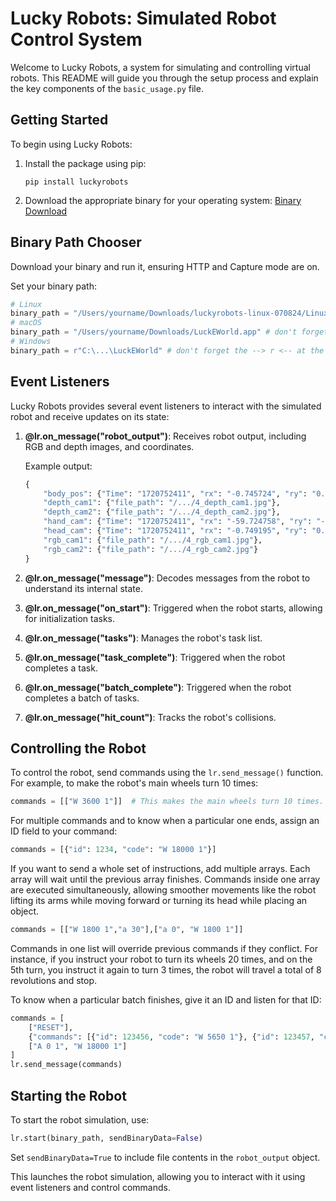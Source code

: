 # Lucky Robots: Simulated Robot Control System

Welcome to Lucky Robots, a system for simulating and controlling virtual robots. This README will guide you through the setup process and explain the key components of the `basic_usage.py` file.

## Getting Started

To begin using Lucky Robots:

1. Install the package using pip:
   ```
   pip install luckyrobots
   ```
2. Download the appropriate binary for your operating system: [Binary Download](https://drive.google.com/drive/folders/15iYXzqFNEg1b2E6Ft1ErwynqBMaa0oOa)

## Binary Path Chooser

Download your binary and run it, ensuring HTTP and Capture mode are on.

Set your binary path:

```python
# Linux
binary_path = "/Users/yourname/Downloads/luckyrobots-linux-070824/Linux_07_08_2024"
# macOS
binary_path = "/Users/yourname/Downloads/LuckEWorld.app" # don't forget the .app
# Windows
binary_path = r"C:\...\LuckEWorld" # don't forget the --> r <-- at the beginning 
```

## Event Listeners

Lucky Robots provides several event listeners to interact with the simulated robot and receive updates on its state:

1. **@lr.on_message("robot_output")**: Receives robot output, including RGB and depth images, and coordinates.

   Example output:
   ```python
   {
       "body_pos": {"Time": "1720752411", "rx": "-0.745724", "ry": "0.430001", "rz": "0.007442", "tx": "410.410786", "ty": "292.086556", "tz": "0.190011", "file_path": "/.../4_body_pos.txt"},
       "depth_cam1": {"file_path": "/.../4_depth_cam1.jpg"},
       "depth_cam2": {"file_path": "/.../4_depth_cam2.jpg"},
       "hand_cam": {"Time": "1720752411", "rx": "-59.724758", "ry": "-89.132507", "rz": "59.738461", "tx": "425.359645", "ty": "285.063092", "tz": "19.006545", "file_path": "/.../4_hand_cam.txt"},
       "head_cam": {"Time": "1720752411", "rx": "-0.749195", "ry": "0.433544", "rz": "0.010893", "tx": "419.352843", "ty": "292.814832", "tz": "59.460736", "file_path": "/.../4_head_cam.txt"},
       "rgb_cam1": {"file_path": "/.../4_rgb_cam1.jpg"},
       "rgb_cam2": {"file_path": "/.../4_rgb_cam2.jpg"}
   }
   ```

2. **@lr.on_message("message")**: Decodes messages from the robot to understand its internal state.
3. **@lr.on_message("on_start")**: Triggered when the robot starts, allowing for initialization tasks.
4. **@lr.on_message("tasks")**: Manages the robot's task list.
5. **@lr.on_message("task_complete")**: Triggered when the robot completes a task.
6. **@lr.on_message("batch_complete")**: Triggered when the robot completes a batch of tasks.
7. **@lr.on_message("hit_count")**: Tracks the robot's collisions.

## Controlling the Robot

To control the robot, send commands using the `lr.send_message()` function. For example, to make the robot's main wheels turn 10 times:

```python
commands = [["W 3600 1"]]  # This makes the main wheels turn 10 times.
```

For multiple commands and to know when a particular one ends, assign an ID field to your command:

```python
commands = [{"id": 1234, "code": "W 18000 1"}]
```

If you want to send a whole set of instructions, add multiple arrays. Each array will wait until the previous array finishes. Commands inside one array are executed simultaneously, allowing smoother movements like the robot lifting its arms while moving forward or turning its head while placing an object. 

```python
commands = [["W 1800 1","a 30"],["a 0", "W 1800 1"]]
```

Commands in one list will override previous commands if they conflict. For instance, if you instruct your robot to turn its wheels 20 times, and on the 5th turn, you instruct it again to turn 3 times, the robot will travel a total of 8 revolutions and stop.

To know when a particular batch finishes, give it an ID and listen for that ID:

```python
commands = [
    ["RESET"],
    {"commands": [{"id": 123456, "code": "W 5650 1"}, {"id": 123457, "code": "a 30 1"}], "batchID": "123456"},
    ["A 0 1", "W 18000 1"]
]
lr.send_message(commands)
```

## Starting the Robot

To start the robot simulation, use:

```python
lr.start(binary_path, sendBinaryData=False)
```

Set `sendBinaryData=True` to include file contents in the `robot_output` object.

This launches the robot simulation, allowing you to interact with it using event listeners and control commands.
